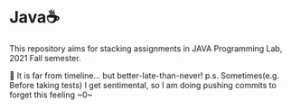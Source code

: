 # Java☕️
This repository aims for stacking assignments in JAVA Programming Lab, 2021 Fall semester.

🥺 It is far from timeline... but better-late-than-never!
p.s. Sometimes(e.g. Before taking tests) I get sentimental, so I am doing pushing commits to forget this feeling ~0~
